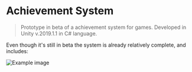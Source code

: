 # Achievement System

> Prototype in beta of a achievement system for games. Developed in Unity v.2019.1.1 in C# language.

Even though it's still in beta the system is already relatively complete, and includes:

![Example image](https://user-images.githubusercontent.com/40044188/63468549-8e8afa80-c43e-11e9-9ec2-0444d6a06821.png)
